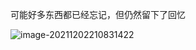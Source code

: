 可能好多东西都已经忘记，但仍然留下了回忆



![image-20211202210831422](https://qingyun-test.oss-cn-hangzhou.aliyuncs.com/img/image-20211202210831422.png?x-oss-process=style/qingyun)
